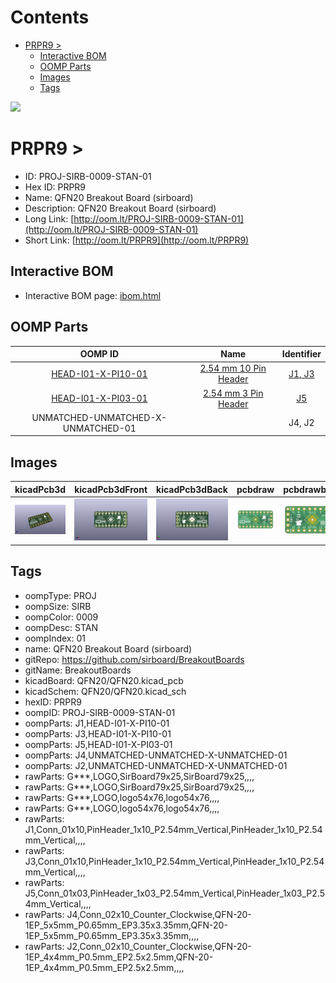 



Contents
========

* [PRPR9 > ](#prpr9--)
	* [Interactive BOM](#interactive-bom)
	* [OOMP Parts](#oomp-parts)
	* [Images](#images)
	* [Tags](#tags)
  
![][im]
# PRPR9 > 

- ID: PROJ-SIRB-0009-STAN-01
- Hex ID: PRPR9
- Name: QFN20 Breakout Board (sirboard)
- Description: QFN20 Breakout Board (sirboard)
- Long Link: [http://oom.lt/PROJ-SIRB-0009-STAN-01](http://oom.lt/PROJ-SIRB-0009-STAN-01)
- Short Link: [http://oom.lt/PRPR9](http://oom.lt/PRPR9)

## Interactive BOM

- Interactive BOM page: [ibom.html](https://htmlpreview.github.io/?https://github.com/oomlout/oomlout_OOMP_projects/blob/main/PROJ-SIRB-0009-STAN-01/kicad/bom/ibom.html)

## OOMP Parts
  

|OOMP ID|Name|Identifier|
| :---: | :---: | :---: |
|[HEAD-I01-X-PI10-01](https://github.com/oomlout/oomlout_OOMP_parts/tree/main/HEAD-I01-X-PI10-01/)|[2.54 mm 10 Pin Header](https://github.com/oomlout/oomlout_OOMP_parts/tree/main/HEAD-I01-X-PI10-01/)|[J1, J3](https://github.com/oomlout/oomlout_OOMP_parts/tree/main/HEAD-I01-X-PI10-01/)|
|[HEAD-I01-X-PI03-01](https://github.com/oomlout/oomlout_OOMP_parts/tree/main/HEAD-I01-X-PI03-01/)|[2.54 mm 3 Pin Header](https://github.com/oomlout/oomlout_OOMP_parts/tree/main/HEAD-I01-X-PI03-01/)|[J5](https://github.com/oomlout/oomlout_OOMP_parts/tree/main/HEAD-I01-X-PI03-01/)|
|UNMATCHED-UNMATCHED-X-UNMATCHED-01||J4, J2|

## Images
  
  

|kicadPcb3d|kicadPcb3dFront|kicadPcb3dBack|pcbdraw|pcbdrawback|
| :---: | :---: | :---: | :---: | :---: |
|[![kicadPcb3d](kicadPcb3d_140.png)](kicadPcb3d.png)|[![kicadPcb3dFront](kicadPcb3dFront_140.png)](kicadPcb3dFront.png)|[![kicadPcb3dBack](kicadPcb3dBack_140.png)](kicadPcb3dBack.png)|[![pcbdraw](pcbdraw_140.png)](pcbdraw.png)|[![pcbdrawback](pcbdrawBack_140.png)](pcbdrawBack.png)|

## Tags

- oompType: PROJ
- oompSize: SIRB
- oompColor: 0009
- oompDesc: STAN
- oompIndex: 01
- name: QFN20 Breakout Board (sirboard)
- gitRepo: https://github.com/sirboard/BreakoutBoards
- gitName: BreakoutBoards
- kicadBoard: QFN20/QFN20.kicad_pcb
- kicadSchem: QFN20/QFN20.kicad_sch
- hexID: PRPR9
- oompID: PROJ-SIRB-0009-STAN-01
- oompParts: J1,HEAD-I01-X-PI10-01
- oompParts: J3,HEAD-I01-X-PI10-01
- oompParts: J5,HEAD-I01-X-PI03-01
- oompParts: J4,UNMATCHED-UNMATCHED-X-UNMATCHED-01
- oompParts: J2,UNMATCHED-UNMATCHED-X-UNMATCHED-01
- rawParts: G***,LOGO,SirBoard79x25,SirBoard79x25,,,,
- rawParts: G***,LOGO,SirBoard79x25,SirBoard79x25,,,,
- rawParts: G***,LOGO,logo54x76,logo54x76,,,,
- rawParts: G***,LOGO,logo54x76,logo54x76,,,,
- rawParts: J1,Conn_01x10,PinHeader_1x10_P2.54mm_Vertical,PinHeader_1x10_P2.54mm_Vertical,,,,
- rawParts: J3,Conn_01x10,PinHeader_1x10_P2.54mm_Vertical,PinHeader_1x10_P2.54mm_Vertical,,,,
- rawParts: J5,Conn_01x03,PinHeader_1x03_P2.54mm_Vertical,PinHeader_1x03_P2.54mm_Vertical,,,,
- rawParts: J4,Conn_02x10_Counter_Clockwise,QFN-20-1EP_5x5mm_P0.65mm_EP3.35x3.35mm,QFN-20-1EP_5x5mm_P0.65mm_EP3.35x3.35mm,,,,
- rawParts: J2,Conn_02x10_Counter_Clockwise,QFN-20-1EP_4x4mm_P0.5mm_EP2.5x2.5mm,QFN-20-1EP_4x4mm_P0.5mm_EP2.5x2.5mm,,,,



[im]: kicadPcb3d_450.png
